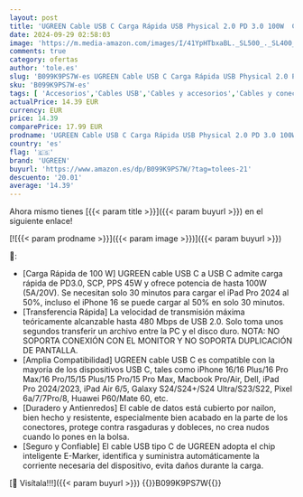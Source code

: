 ```yaml
---
layout: post
title: 'UGREEN Cable USB C Carga Rápida USB Physical 2.0 PD 3.0 100W  Cable USB Tipo C Compatible con MacBook  iPad Pro Air  iPhone 16/15 Plus Pro MAX  Galaxy S24 Ultra S23 S22  Pixel 8 Pro  etc.  3M Gris '
date: 2024-09-29 02:58:03
image: 'https://m.media-amazon.com/images/I/41YpHTbxaBL._SL500_._SL400_.jpg'
comments: true
category: ofertas
author: 'tole.es'
slug: 'B099K9PS7W-es UGREEN Cable USB C Carga Rápida USB Physical 2.0 PD 3.0...'
sku: 'B099K9PS7W-es'
tags: [ 'Accesorios','Cables USB','Cables y accesorios','Cables y conectores','Informática','ipad','iphone','ugreen','🇪🇸', ]
actualPrice: 14.39 EUR
currency: EUR
price: 14.39
comparePrice: 17.99 EUR
prodname: 'UGREEN Cable USB C Carga Rápida USB Physical 2.0 PD 3.0 100W  Cable USB Tipo C Compatible con MacBook  iPad Pro Air  iPhone 16/15 Plus Pro MAX  Galaxy S24 Ultra S23 S22  Pixel 8 Pro  etc.  3M Gris '
country: 'es'
flag: '🇪🇸'
brand: 'UGREEN'
buyurl: 'https://www.amazon.es/dp/B099K9PS7W/?tag=tolees-21'
descuento: '20.01'
average: '14.39'
---
```


Ahora mismo tienes [{{< param title >}}]({{< param buyurl >}}) en el siguiente enlace!

[![{{< param prodname >}}]({{< param image >}})]({{< param buyurl >}})

🔎:

- [Carga Rápida de 100 W] UGREEN cable USB C a USB C admite carga rápida de PD3.0, SCP, PPS 45W y ofrece potencia de hasta 100W (5A/20V). Se necesitan solo 30 minutos para cargar el iPad Pro 2024 al 50%, incluso el iPhone 16 se puede cargar al 50% en solo 30 minutos.
- [Transferencia Rápida] La velocidad de transmisión máxima teóricamente alcanzable hasta 480 Mbps de USB 2.0. Solo toma unos segundos transferir un archivo entre la PC y el disco duro. NOTA: NO SOPORTA CONEXIÓN CON EL MONITOR Y NO SOPORTA DUPLICACIÓN DE PANTALLA.
- [Amplia Compatibilidad] UGREEN cable USB C es compatible con la mayoría de los dispositivos USB C, tales como iPhone 16/16 Plus/16 Pro Max/16 Pro/15/15 Plus/15 Pro/15 Pro Max, Macbook Pro/Air, Dell, iPad Pro 2024/2023, iPad Air 6/5, Galaxy S24/S24+/S24 Ultra/S23/S22, Pixel 6a/7/7Pro/8, Huawei P60/Mate 60, etc.
- [Duradero y Antienredos] El cable de datos está cubierto por nailon, bien hecho y resistente, especialmente bien acabado en la parte de los conectores, protege contra rasgaduras y dobleces, no crea nudos cuando lo pones en la bolsa.
- [Seguro y Confiable] El cable USB tipo C de UGREEN adopta el chip inteligente E-Marker, identifica y suministra automáticamente la corriente necesaria del dispositivo, evita daños durante la carga.

[🛒 Visítala!!!]({{< param buyurl >}})
{{<world>}}B099K9PS7W{{</world>}}
